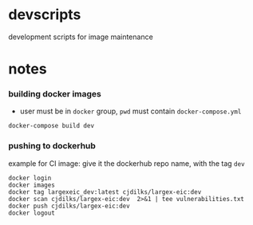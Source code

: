 # devscripts
development scripts for image maintenance

# notes

### building docker images
- user must be in `docker` group, `pwd` must contain `docker-compose.yml`
```
docker-compose build dev
```

### pushing to dockerhub
example for CI image: give it the dockerhub repo name, with the tag `dev`
```
docker login
docker images
docker tag largexeic_dev:latest cjdilks/largex-eic:dev
docker scan cjdilks/largex-eic:dev  2>&1 | tee vulnerabilities.txt
docker push cjdilks/largex-eic:dev
docker logout
```
